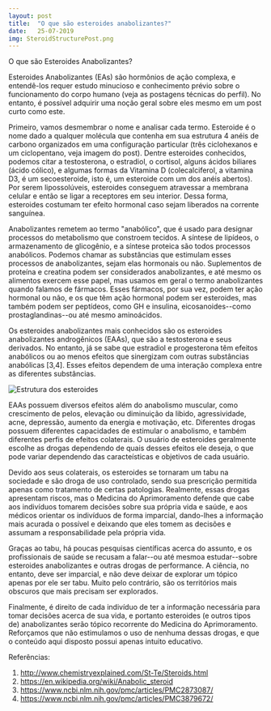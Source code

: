 ```yaml
---
layout: post
title:  "O que são esteroides anabolizantes?"
date:   25-07-2019
img: SteroidStructurePost.png
---
```


O que são Esteroides Anabolizantes?

Esteroides Anabolizantes (EAs) são hormônios de ação complexa, e entendê-los requer estudo minucioso e conhecimento prévio sobre o funcionamento do corpo humano (veja as postagens técnicas do perfil). No entanto, é possível adquirir uma noção geral sobre eles mesmo em um post curto como este.

Primeiro, vamos desmembrar o nome e analisar cada termo. Esteroide é o nome dado a qualquer molécula que contenha em sua estrutura  4 anéis de carbono organizados em uma configuração particular (três ciclohexanos e um ciclopentano, veja imagem do post). Dentre esteroides conhecidos, podemos citar a testosterona, o estradiol, o cortisol, alguns ácidos biliares (ácido cólico), e algumas formas da Vitamina D (colecalciferol, a vitamina D3, é um secoesteroide, isto é, um esteroide com um dos anéis abertos). Por serem lipossolúveis, esteroides conseguem atravessar a membrana celular e então se ligar a receptores em seu interior. Dessa forma, esteroides costumam ter efeito hormonal caso sejam liberados na corrente sanguínea.

Anabolizantes remetem ao termo "anabólico", que é usado para designar processos do metabolismo que constroem tecidos. A síntese de lipídeos, o armazenamento de glicogênio, e a síntese proteica são todos processos anabólicos. Podemos chamar as substâncias que estimulam esses processos de anabolizantes, sejam elas hormonais ou não. Suplementos de proteína e creatina podem ser considerados anabolizantes, e até mesmo os alimentos exercem esse papel, mas usamos em geral o termo anabolizantes quando falamos de fármacos. Esses fármacos, por sua vez, podem ter ação hormonal ou não, e os que têm ação hormonal podem ser esteroides, mas também podem ser peptídeos, como GH e insulina, eicosanoides--como prostaglandinas--ou até mesmo aminoácidos.

Os esteroides anabolizantes mais conhecidos são os esteroides anabolizantes androgênicos (EAAs), que são a testosterona e seus derivados. No entanto, já se sabe que estradiol e progesterona têm efeitos anabólicos ou ao menos efeitos que sinergizam com outras substâncias anabólicas [3,4]. Esses efeitos dependem de uma interação complexa entre as diferentes substâncias.

![Estrutura dos esteroides]({{site.url}}{{site.baseurl}}/assets/img/SteroidStructure.png)

EAAs possuem diversos efeitos além do anabolismo muscular, como crescimento de pelos, elevação ou diminuição da libido, agressividade, acne, depressão, aumento da energia e motivação, etc. Diferentes drogas possuem diferentes capacidades de estimular o anabolismo, e também diferentes perfis de efeitos colaterais. O usuário de esteroides geralmente escolhe as drogas dependendo de quais desses efeitos ele deseja, o que pode variar dependendo das caracteísticas e objetivos de cada usuário.

Devido aos seus colaterais, os esteroides se tornaram um tabu na sociedade e são droga de uso controlado, sendo sua prescrição permitida apenas como tratamento de certas patologias. Realmente, essas drogas apresentam riscos, mas o Medicina do Aprimoramento defende que cabe aos indivíduos tomarem decisões sobre sua própria vida e saúde, e aos médicos orientar os indivíduos de forma imparcial, dando-lhes a informação mais acurada o possível e deixando que eles tomem as decisões e assumam a responsabilidade pela própria vida.

Graças ao tabu, há poucas pesquisas científicas acerca do assunto, e os profissionais de saúde se recusam a falar--ou até mesmoa estudar--sobre esteroides anabolizantes e outras drogas de performance. A ciência, no entanto, deve ser imparcial, e não deve deixar de explorar um tópico apenas por ele ser tabu. Muito pelo contrário, são os territórios mais obscuros que mais precisam ser explorados.

Finalmente, é direito de cada indivíduo de ter a informação necessária para tomar decisões acerca de sua vida, e portanto esteroides (e outros tipos de) anabolizantes serão tópico recorrente do Medicina do Aprimoramento. Reforçamos que não estimulamos o uso de nenhuma dessas drogas, e que o conteúdo aqui disposto possui apenas intuito educativo.

Referências:
1.	http://www.chemistryexplained.com/St-Te/Steroids.html
2.	https://en.wikipedia.org/wiki/Anabolic_steroid
3.	https://www.ncbi.nlm.nih.gov/pmc/articles/PMC2873087/
4.	https://www.ncbi.nlm.nih.gov/pmc/articles/PMC3879672/




